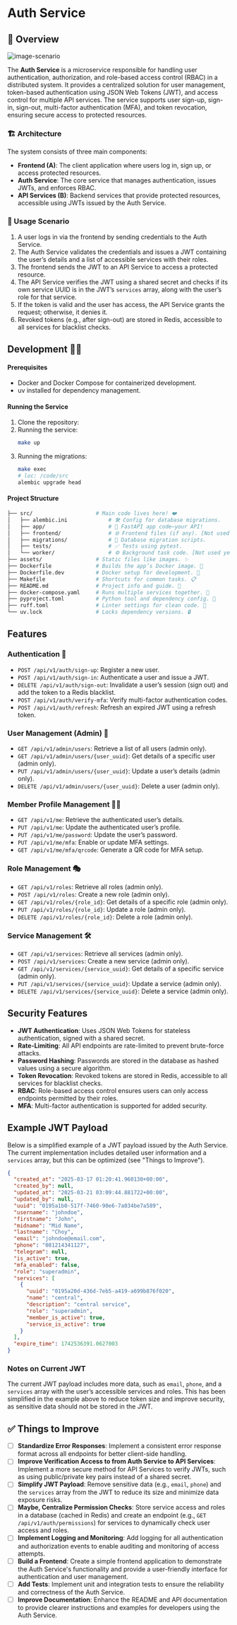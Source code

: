 # Auth Service

## 🌟 Overview

![image-scenario](./assets/scenario.png)

The **Auth Service** is a microservice responsible for handling user authentication, authorization, and role-based access control (RBAC) in a distributed system. It provides a centralized solution for user management, token-based authentication using JSON Web Tokens (JWT), and access control for multiple API services. The service supports user sign-up, sign-in, sign-out, multi-factor authentication (MFA), and token revocation, ensuring secure access to protected resources.

### 🏗️ Architecture 
The system consists of three main components:
- **Frontend (A)**: The client application where users log in, sign up, or access protected resources.
- **Auth Service**: The core service that manages authentication, issues JWTs, and enforces RBAC.
- **API Services (B)**: Backend services that provide protected resources, accessible using JWTs issued by the Auth Service.

### 🚀 Usage Scenario
1. A user logs in via the frontend by sending credentials to the Auth Service.
2. The Auth Service validates the credentials and issues a JWT containing the user’s details and a list of accessible services with their roles.
3. The frontend sends the JWT to an API Service to access a protected resource.
4. The API Service verifies the JWT using a shared secret and checks if its own service UUID is in the JWT’s `services` array, along with the user’s role for that service.
5. If the token is valid and the user has access, the API Service grants the request; otherwise, it denies it.
6. Revoked tokens (e.g., after sign-out) are stored in Redis, accessible to all services for blacklist checks.

## Development 🧑‍💻

#### Prerequisites

- Docker and Docker Compose for containerized development.
- uv installed for dependency management.

#### Running the Service

1. Clone the repository:
2. Running the service:
    ```bash
    make up
    ```
3. Running the migrations:
    ```bash
    make exec
    # loc: /code/src
    alembic upgrade head
    ```

#### Project Structure
```bash
├── src/                    # Main code lives here! ❤️
│   ├── alembic.ini             # 🛠️ Config for database migrations. 
│   ├── app/                    # 🚀 FastAPI app code—your API! 
│   ├── frontend/               # 🌐 Frontend files (if any). [Not used yet]
│   ├── migrations/             # 📜 Database migration scripts. 
│   ├── tests/                  # ✅ Tests using pytest. 
│   └── worker/                 # ⚙️ Background task code. [Not used yet]
├── assets/                 # Static files like images. ✨
├── Dockerfile              # Builds the app’s Docker image. 🐳
├── Dockerfile.dev          # Docker setup for development. 🔧
├── Makefile                # Shortcuts for common tasks. 📋
├── README.md               # Project info and guide. 📖
├── docker-compose.yaml     # Runs multiple services together. 🎻
├── pyproject.toml          # Python tool and dependency config. 🐍
├── ruff.toml               # Linter settings for clean code. 🧹
└── uv.lock                 # Locks dependency versions. 🔒
```

## Features

### Authentication 🔑
- `POST /api/v1/auth/sign-up`: Register a new user.
- `POST /api/v1/auth/sign-in`: Authenticate a user and issue a JWT.
- `DELETE /api/v1/auth/sign-out`: Invalidate a user’s session (sign out) and add the token to a Redis blacklist.
- `POST /api/v1/auth/verify-mfa`: Verify multi-factor authentication codes.
- `POST /api/v1/auth/refresh`: Refresh an expired JWT using a refresh token.

### User Management (Admin) 👤
- `GET /api/v1/admin/users`: Retrieve a list of all users (admin only).
- `GET /api/v1/admin/users/{user_uuid}`: Get details of a specific user (admin only).
- `PUT /api/v1/admin/users/{user_uuid}`: Update a user’s details (admin only).
- `DELETE /api/v1/admin/users/{user_uuid}`: Delete a user (admin only).

### Member Profile Management 🧑‍💻
- `GET /api/v1/me`: Retrieve the authenticated user’s details.
- `PUT /api/v1/me`: Update the authenticated user’s profile.
- `PUT /api/v1/me/password`: Update the user’s password.
- `PUT /api/v1/me/mfa`: Enable or update MFA settings.
- `GET /api/v1/me/mfa/qrcode`: Generate a QR code for MFA setup.

### Role Management 🎭
- `GET /api/v1/roles`: Retrieve all roles (admin only).
- `POST /api/v1/roles`: Create a new role (admin only).
- `GET /api/v1/roles/{role_id}`: Get details of a specific role (admin only).
- `PUT /api/v1/roles/{role_id}`: Update a role (admin only).
- `DELETE /api/v1/roles/{role_id}`: Delete a role (admin only).

### Service Management 🛠️
- `GET /api/v1/services`: Retrieve all services (admin only).
- `POST /api/v1/services`: Create a new service (admin only).
- `GET /api/v1/services/{service_uuid}`: Get details of a specific service (admin only).
- `PUT /api/v1/services/{service_uuid}`: Update a service (admin only).
- `DELETE /api/v1/services/{service_uuid}`: Delete a service (admin only).

## Security Features
- **JWT Authentication**: Uses JSON Web Tokens for stateless authentication, signed with a shared secret.
- **Rate-Limiting**: All API endpoints are rate-limited to prevent brute-force attacks.
- **Password Hashing**: Passwords are stored in the database as hashed values using a secure algorithm.
- **Token Revocation**: Revoked tokens are stored in Redis, accessible to all services for blacklist checks.
- **RBAC**: Role-based access control ensures users can only access endpoints permitted by their roles.
- **MFA**: Multi-factor authentication is supported for added security.

## Example JWT Payload
Below is a simplified example of a JWT payload issued by the Auth Service. The current implementation includes detailed user information and a `services` array, but this can be optimized (see "Things to Improve").

```json
{
  "created_at": "2025-03-17 01:20:41.960130+00:00",
  "created_by": null,
  "updated_at": "2025-03-21 03:09:44.881722+00:00",
  "updated_by": null,
  "uuid": "0195a1b0-517f-7460-90e6-7a034be7a589",
  "username": "johndoe",
  "firstname": "John",
  "midname": "Mid Name",
  "lastname": "Choy",
  "email": "johndoe@email.com",
  "phone": "081214341127",
  "telegram": null,
  "is_active": true,
  "mfa_enabled": false,
  "role": "superadmin",
  "services": [
    {
      "uuid": "0195a20d-436d-7eb5-a419-a699b876f020",
      "name": "central",
      "description": "central service",
      "role": "superadmin",
      "member_is_active": true,
      "service_is_active": true
    }
  ],
  "expire_time": 1742536391.0627003
}
```

### Notes on Current JWT
The current JWT payload includes more data, such as `email`, `phone`, and a `services` array with the user’s accessible services and roles. This has been simplified in the example above to reduce token size and improve security, as sensitive data should not be stored in the JWT.

## ✅ Things to Improve 
- [ ] **Standardize Error Responses**: Implement a consistent error response format across all endpoints for better client-side handling.
- [ ] **Improve Verification Access to from Auth Service to API Services**: Implement a more secure method for API Services to verify JWTs, such as using public/private key pairs instead of a shared secret.
- [ ] **Simplify JWT Payload**: Remove sensitive data (e.g., `email`, `phone`) and the `services` array from the JWT to reduce its size and minimize data exposure risks.
- [ ] **Maybe, Centralize Permission Checks**: Store service access and roles in a database (cached in Redis) and create an endpoint (e.g., `GET /api/v1/auth/permissions`) for services to dynamically check user access and roles.
- [ ] **Implement Logging and Monitoring**: Add logging for all authentication and authorization events to enable auditing and monitoring of access attempts.
- [ ] **Build a Frontend**: Create a simple frontend application to demonstrate the Auth Service's functionality and provide a user-friendly interface for authentication and user management.
- [ ] **Add Tests**: Implement unit and integration tests to ensure the reliability and correctness of the Auth Service.
- [ ] **Improve Documentation**: Enhance the README and API documentation to provide clearer instructions and examples for developers using the Auth Service.